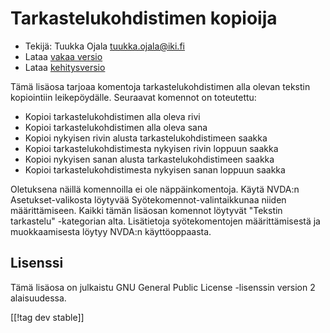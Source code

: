 # Tarkastelukohdistimen kopioija #

* Tekijä: Tuukka Ojala <tuukka.ojala@iki.fi>
* Lataa [vakaa versio][1]
* Lataa [kehitysversio][2]

Tämä lisäosa tarjoaa komentoja tarkastelukohdistimen alla olevan tekstin
kopiointiin leikepöydälle. Seuraavat komennot on toteutettu:

* Kopioi tarkastelukohdistimen alla oleva rivi
* Kopioi tarkastelukohdistimen alla oleva sana
* Kopioi nykyisen rivin alusta tarkastelukohdistimeen saakka
* Kopioi tarkastelukohdistimesta nykyisen rivin loppuun saakka
* Kopioi nykyisen sanan alusta tarkastelukohdistimeen saakka
* Kopioi tarkastelukohdistimesta nykyisen sanan loppuun saakka

Oletuksena näillä komennoilla ei ole näppäinkomentoja. Käytä NVDA:n
Asetukset-valikosta löytyvää Syötekomennot-valintaikkunaa niiden
määrittämiseen. Kaikki tämän lisäosan komennot löytyvät "Tekstin tarkastelu"
-kategorian alta. Lisätietoja syötekomentojen määrittämisestä ja
muokkaamisesta löytyy NVDA:n käyttöoppaasta.

## Lisenssi

Tämä lisäosa on julkaistu GNU General Public License -lisenssin version 2
alaisuudessa.

[[!tag dev stable]]

[1]: https://addons.nvda-project.org/files/get.php?file=rccp

[2]: https://addons.nvda-project.org/files/get.php?file=rccp-dev

